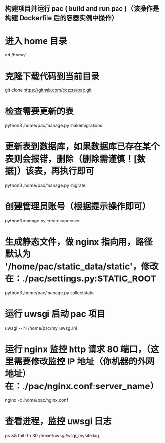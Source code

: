 ## 构建项目并运行 pac ( build and run pac )（该操作是构建 Dockerfile 后的容器实例中操作）

# 进入 home 目录
cd /home/

# 克隆下载代码到当前目录
git clone https://github.com/cczzrs/pac.git

# 检查需要更新的表
python3 /home/pac/manage.py makemigrations

# 更新表到数据库，如果数据库已存在某个表则会报错，删除（删除需谨慎！[数据]）该表，再执行即可
python3 /home/pac/manage.py migrate

# 创建管理员账号（根据提示操作即可）
python3 manage.py createsuperuser

# 生成静态文件，做 nginx 指向用，路径默认为 '/home/pac/static_data/static'，修改在：./pac/settings.py:STATIC_ROOT
python3 /home/pac/manage.py collectstatic

# 运行 uwsgi 启动 pac 项目
uwsgi --ini /home/pac/my_uwsgi.ini

# 运行 nginx 监控 http 请求 80 端口，（这里需要修改监控 IP 地址（你机器的外网地址）在：./pac/nginx.conf:server_name）
nginx -c /home/pac/nginx.conf

# 查看进程，监控 uwsgi 日志
ps && tail -fn 30 /home/uwsgi/wsgi_mysite.log
